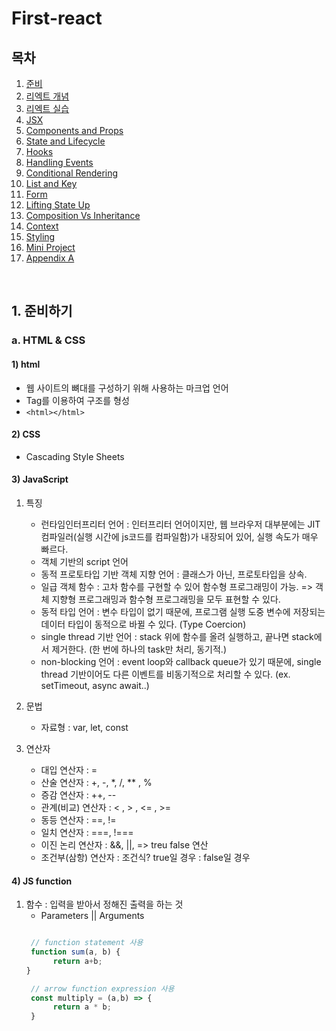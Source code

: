 # First-react
## 목차

1. [준비](#1._준비하기)
2. [리엑트 개념](#)
3. [리엑트 실습](#)
4. [JSX](#)
5. [Components and Props](#)
6. [State and Lifecycle](#)
7. [Hooks](#)
8. [Handling Events](#)
9. [Conditional Rendering](#)
10. [List and Key](#)
11. [Form](#)
12. [Lifting State Up](#)
13. [Composition Vs Inheritance](#)
14. [Context](#)
15. [Styling](#)
16. [Mini Project](#)
17. [Appendix A](#)

<br>

## 1. 준비하기
### a. HTML & CSS
#### 1) html
   - 웹 사이트의 뼈대를 구성하기 위해 사용하는 마크업 언어
   - Tag를 이용하여 구조를 형성
   - `<html></html>`


#### 2) CSS
- Cascading Style Sheets


#### 3) JavaScript
1. 특징
      - 런타임인터프리터 언어 : 인터프리터 언어이지만, 웹 브라우저 대부분에는 JIT 컴파일러(실행 시간에 js코드를 컴파일함)가 내장되어 있어, 실행 속도가 매우 빠르다.
      - 객체 기반의 script 언어
      - 동적 프로토타입 기반 객체 지향 언어 : 클래스가 아닌, 프로토타입을 상속.
      - 일급 객체 함수 : 고차 함수를 구현할 수 있어 함수형 프로그래밍이 가능. => 객체 지향형 프로그래밍과 함수형 프로그래밍을 모두 표현할 수 있다.
      - 동적 타입 언어 : 변수 타입이 없기 때문에, 프로그램 실행 도중 변수에 저장되는 데이터 타입이 동적으로 바뀔 수 있다. (Type Coercion)
      - single thread 기반 언어 : stack 위에 함수를 올려 실행하고, 끝나면 stack에서 제거한다. (한 번에 하나의 task만 처리, 동기적.)
      - non-blocking 언어 : event loop와 callback queue가 있기 때문에, single thread 기반이어도 다른 이벤트를 비동기적으로 처리할 수 있다. (ex. setTimeout, async await..)

2. 문법
     - 자료형 : var, let, const

3. 연산자
     - 대입 연산자 : =
     - 산술 연산자 : +, -, *, /, ** , %
     - 증감 연산자 : ++, --
     - 관계(비교) 연산자 : < , > , <= , >=
     - 동등 연산자 : ==, !=
     - 일치 연산자 : ===, !===
     - 이진 논리 연산자 : &&, ||,  => treu false 연산
     - 조건부(삼항) 연산자 : 조건식? true일 경우 : false일 경우
  

#### 4) JS function
1. 함수 : 입력을 받아서 정해진 출력을 하는 것
      - Parameters || Arguments
   ```javascript
   
    // function statement 사용
    function sum(a, b) {
         return a+b;
   }
   
    // arrow function expression 사용
    const multiply = (a,b) => {
         return a * b;     
    }
    ```

 
